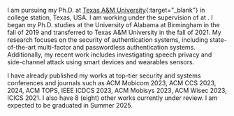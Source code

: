 I am pursuing my Ph.D. at [Texas A&M University](https://www.tamu.edu/index.html){:target="_blank"} in college station, Texas, USA. I am working under the supervision of at . ​I began my Ph.D. studies at the University of Alabama at Birmingham in the fall of 2019 and transferred to Texas A&M University in the fall of 2021. My research focuses on the security of authentication systems, including state-of-the-art multi-factor and passwordless authentication systems. Additionally, my recent work includes investigating speech privacy and side-channel attack using smart devices and wearables sensors.

I have already published my works at top-tier security and systems conferences and journals such as ACM Mobicom 2023, ACM CCS 2023, 2024, ACM TOPS, IEEE ICDCS 2023, ACM Mobisys 2023, ACM Wisec 2023, ICICS 2021. I also have 8 (eight) other works currently under review. I am expected to be graduated in Summer 2025.